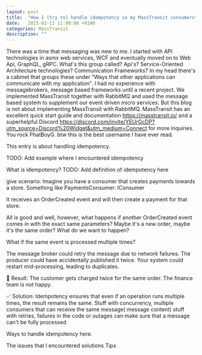```yaml
---
layout: post
title:  "How I (try to) handle idempotency in my MassTransit consumers"
date:   2025-02-12 11:00:00 +0100
categories: MassTransit
description: ""
---
```


There was a time that messaging was new to me. I started with API technologies in asmx web services, WCF and eventually moved on to Web Api, GraphQL, gRPC.
What's this group called? Api's? Service-Oriented Architecture technologies? Communication Frameworks? In my head there's a cabinet that groups these under "Ways that other applications can communicate with my application".
I had no experience with messagebrokers, message based frameworks until a recent project. We implemented MassTransit together with RabbitMQ and used the message based system to supplement our event driven micro services. But this blog is not about implementing MassTransit with RabbitMQ. MassTransit has an excellent quick start guide and documentation https://masstransit.io/ and a superhelpful Discord https://discord.com/invite/YEUrGcDP?utm_source=Discord%20Widget&utm_medium=Connect for more inquiries. You rock PhatBoyG. btw this is the best username I have ever read.

This entry is about handling idempotency.

TODO: Add example where I encountered idempotency


What is idempotency?
TODO: Add definition of idempotency here

give scenario:
Imagine you have a consumer that creates payments towards a store.
Something like PaymentsConsumer: IConsumer<OrderCreated> 

It receives an OrderCreated event and will then create a payment for that store.

All is good and well, however, what happens if another OrderCreated event comes in with the exact same parameters? Maybe it's a new order, maybe it's the same order? What do we want to happen?

What if the same event is processed multiple times?

The message broker could retry the message due to network failures.
The producer could have accidentally published it twice.
Your system could restart mid-processing, leading to duplicates.

🔴 Result: The customer gets charged twice for the same order. The finance team is not happy.

✅ Solution: Idempotency ensures that even if an operation runs multiple times, the result remains the same.
Stuff with concurrency, multiple consumers that can receive the same message( message content)
stuff with retries, failures in the code or outages can make sure that a message can't be fully processed

Ways to handle idempotency here.

The issues that I encountered
solutions
Tips